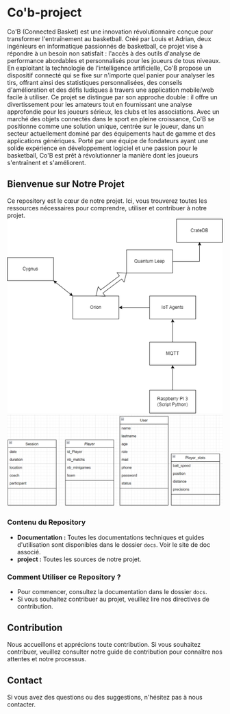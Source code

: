 # Co'b-project

Co'B (Connected Basket) est une innovation révolutionnaire conçue pour transformer
l'entraînement au basketball. Créé par Louis et Adrian, deux ingénieurs en informatique
passionnés de basketball, ce projet vise à répondre à un besoin non satisfait : l'accès à des
outils d'analyse de performance abordables et personnalisés pour les joueurs de tous
niveaux.
En exploitant la technologie de l'intelligence artificielle, Co'B propose un dispositif
connecté qui se fixe sur n'importe quel panier pour analyser les tirs, offrant ainsi des
statistiques personnalisées, des conseils d'amélioration et des défis ludiques à travers une
application mobile/web facile à utiliser.
Ce projet se distingue par son approche double : il offre un divertissement pour les
amateurs tout en fournissant une analyse approfondie pour les joueurs sérieux, les clubs
et les associations.
Avec un marché des objets connectés dans le sport en pleine croissance, Co'B se
positionne comme une solution unique, centrée sur le joueur, dans un secteur
actuellement dominé par des équipements haut de gamme et des applications génériques.
Porté par une équipe de fondateurs ayant une solide expérience en développement
logiciel et une passion pour le basketball, Co'B est prêt à révolutionner la manière dont les
joueurs s'entraînent et s'améliorent.

## Bienvenue sur Notre Projet

Ce repository est le cœur de notre projet. Ici, vous trouverez toutes les ressources nécessaires pour comprendre, utiliser et contribuer à notre projet.
![diagramme de fonctionnement](https://github.com/GianniDbcqt/ProjetS8/blob/main/docs/images/Diagramme_sans_nom.drawio_1.png)
![diagramme de bloc](https://github.com/GianniDbcqt/ProjetS8/blob/main/docs/images/diagramme%20de%20bloc.png)


### Contenu du Repository

- **Documentation :** Toutes les documentations techniques et guides d'utilisation sont disponibles dans le dossier `docs`. Voir le site de doc associé. 
- **project :** Toutes les sources de notre projet.

### Comment Utiliser ce Repository ?

- Pour commencer, consultez la documentation dans le dossier `docs`.
- Si vous souhaitez contribuer au projet, veuillez lire nos directives de contribution.

## Contribution

Nous accueillons et apprécions toute contribution. Si vous souhaitez contribuer, veuillez consulter notre guide de contribution pour connaître nos attentes et notre processus.

## Contact

Si vous avez des questions ou des suggestions, n'hésitez pas à nous contacter.

